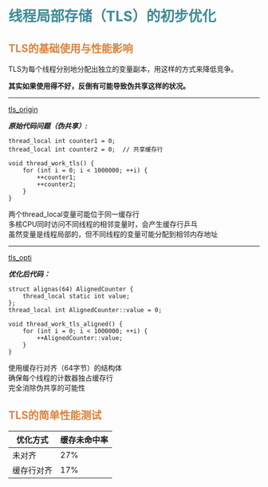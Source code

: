 # <font  color='3d8c95'>线程局部存储（TLS）的初步优化</font>
## <font  color='dc843f'>TLS的基础使用与性能影响</font>
TLS为每个线程分别地分配出独立的变量副本，用这样的方式来降低竞争。

**其实如果使用得不好，反倒有可能导致伪共享这样的状况。**

---
[tls_origin](assets/TLS_alignedOrNot/tls_origin.cpp)

***原始代码问题（伪共享）:***
```
thread_local int counter1 = 0;
thread_local int counter2 = 0;  // 共享缓存行

void thread_work_tls() {
    for (int i = 0; i < 1000000; ++i) {
        ++counter1;
        ++counter2;
    }
}
```
两个thread_local变量可能位于同一缓存行  
多核CPU同时访问不同线程的相邻变量时，会产生缓存行乒乓  
虽然变量是线程局部的，但不同线程的变量可能分配到相邻内存地址

---
[tls_opti](assets/TLS_alignedOrNot/tls_opti.cpp)

***优化后代码：***
```
struct alignas(64) AlignedCounter {
    thread_local static int value;
};
thread_local int AlignedCounter::value = 0;

void thread_work_tls_aligned() {
    for (int i = 0; i < 1000000; ++i) {
        ++AlignedCounter::value;
    }
}
```
使用缓存行对齐（64字节）的结构体  
确保每个线程的计数器独占缓存行  
完全消除伪共享的可能性  

## <font  color='dc843f'>TLS的简单性能测试</font>
| 优化方式   | 缓存未命中率 |
| ---------- | ------------ |
| 未对齐     | 27%          |
| 缓存行对齐 | 17%          |